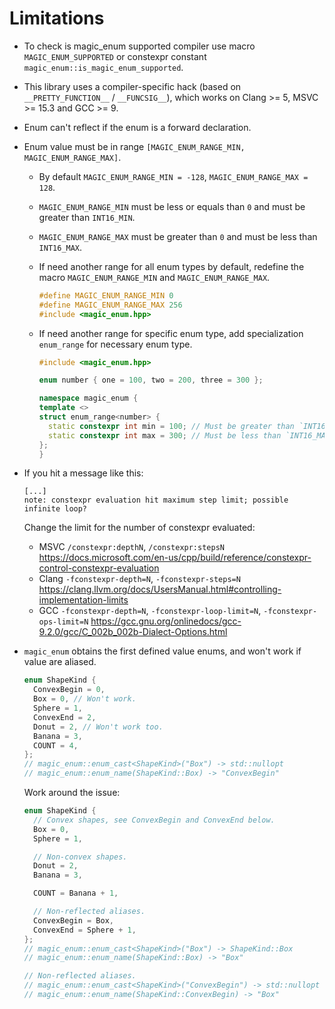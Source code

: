 # Limitations

* To check is magic_enum supported compiler use macro `MAGIC_ENUM_SUPPORTED` or constexpr constant `magic_enum::is_magic_enum_supported`.

* This library uses a compiler-specific hack (based on `__PRETTY_FUNCTION__` / `__FUNCSIG__`), which works on Clang >= 5, MSVC >= 15.3 and GCC >= 9.

* Enum can't reflect if the enum is a forward declaration.

* Enum value must be in range `[MAGIC_ENUM_RANGE_MIN, MAGIC_ENUM_RANGE_MAX]`.

  * By default `MAGIC_ENUM_RANGE_MIN = -128`, `MAGIC_ENUM_RANGE_MAX = 128`.

  * `MAGIC_ENUM_RANGE_MIN` must be less or equals than `0` and must be greater than `INT16_MIN`.

  * `MAGIC_ENUM_RANGE_MAX` must be greater than `0` and must be less than `INT16_MAX`.

  * If need another range for all enum types by default, redefine the macro `MAGIC_ENUM_RANGE_MIN` and `MAGIC_ENUM_RANGE_MAX`.

    ```cpp
    #define MAGIC_ENUM_RANGE_MIN 0
    #define MAGIC_ENUM_RANGE_MAX 256
    #include <magic_enum.hpp>
    ```

  * If need another range for specific enum type, add specialization `enum_range` for necessary enum type.

    ```cpp
    #include <magic_enum.hpp>

    enum number { one = 100, two = 200, three = 300 };

    namespace magic_enum {
    template <>
    struct enum_range<number> {
      static constexpr int min = 100; // Must be greater than `INT16_MIN`.
      static constexpr int max = 300; // Must be less than `INT16_MAX`.
    };
    }
    ```

* If you hit a message like this:

  ```text
  [...]
  note: constexpr evaluation hit maximum step limit; possible infinite loop?
  ```

  Change the limit for the number of constexpr evaluated:
  * MSVC `/constexpr:depthN`, `/constexpr:stepsN` <https://docs.microsoft.com/en-us/cpp/build/reference/constexpr-control-constexpr-evaluation>
  * Clang `-fconstexpr-depth=N`, `-fconstexpr-steps=N` <https://clang.llvm.org/docs/UsersManual.html#controlling-implementation-limits>
  * GCC `-fconstexpr-depth=N`, `-fconstexpr-loop-limit=N`, `-fconstexpr-ops-limit=N` <https://gcc.gnu.org/onlinedocs/gcc-9.2.0/gcc/C_002b_002b-Dialect-Options.html>

* `magic_enum` obtains the first defined value enums, and won't work if value are aliased.

  ```cpp
  enum ShapeKind {
    ConvexBegin = 0,
    Box = 0, // Won't work.
    Sphere = 1,
    ConvexEnd = 2,
    Donut = 2, // Won't work too.
    Banana = 3,
    COUNT = 4,
  };
  // magic_enum::enum_cast<ShapeKind>("Box") -> std::nullopt
  // magic_enum::enum_name(ShapeKind::Box) -> "ConvexBegin"
  ```

  Work around the issue:

  ```cpp
  enum ShapeKind {
    // Convex shapes, see ConvexBegin and ConvexEnd below.
    Box = 0,
    Sphere = 1,

    // Non-convex shapes.
    Donut = 2,
    Banana = 3,

    COUNT = Banana + 1,

    // Non-reflected aliases.
    ConvexBegin = Box,
    ConvexEnd = Sphere + 1,
  };
  // magic_enum::enum_cast<ShapeKind>("Box") -> ShapeKind::Box
  // magic_enum::enum_name(ShapeKind::Box) -> "Box"

  // Non-reflected aliases.
  // magic_enum::enum_cast<ShapeKind>("ConvexBegin") -> std::nullopt
  // magic_enum::enum_name(ShapeKind::ConvexBegin) -> "Box"
  ```
